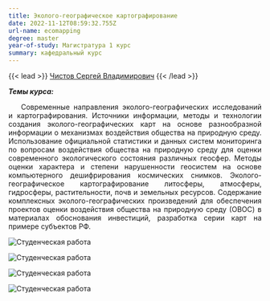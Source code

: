 ```yaml
---
title: Эколого-географическое картографирование
date: 2022-11-12T08:59:32.755Z
url-name: ecomapping
degree: master
year-of-study: Магистратура 1 курс
summary: кафедральный курс
---
```

{{< lead >}} [Чистов Сергей Владимирович](https://istina.msu.ru/profile/svchistov/) {{< /lead >}}

***Т﻿емы курса:***

<div style="text-align: justify; text-indent: 25px;">
Современные направления эколого-географических исследований и картографирования. Источники информации, методы и технологии создания эколого-географических карт на основе разнообразной информации о механизмах воздействия общества на природную среду. Использование официальной статистики и данных систем мониторинга по вопросам воздействия общества на природную среду для оценки  современного экологического состояния различных геосфер. Методы оценки характера и степени нарушенности геосистем на основе компьютерного дешифрирования космических снимков. Эколого-географическое картографирование литосферы, атмосферы, гидросферы, растительности, почв и земельных ресурсов. Содержание комплексных эколого-географических произведений для обеспечения проектов оценки воздействия общества на природную среду (ОВОС) в материалах обоснования инвестиций, разработка серии карт на примере субъектов РФ.</div>

![Студенческая работа](img/ecomapping1.jpg "Студенческая работа")

![Студенческая работа](img/ecomapping2.jpg "Студенческая работа")

![Студенческая работа](img/ecomapping3.jpg "Студенческая работа")

![Студенческая работа](img/ecomapping4.jpg "Студенческая работа")